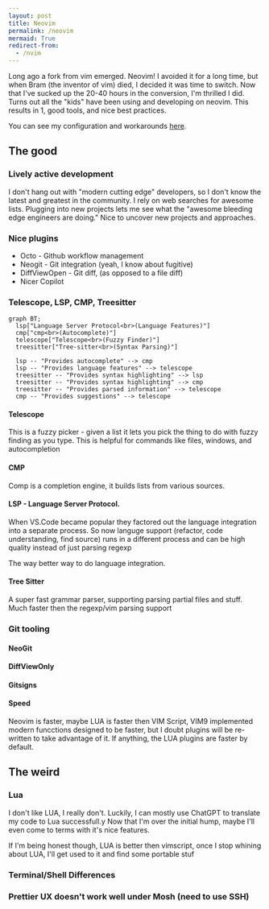 ```yaml
---
layout: post
title: Neovim
permalink: /neovim
mermaid: True
redirect-from:
  - /nvim
---
```


Long ago a fork from vim emerged. Neovim! I avoided it for a long time, but when Bram (the inventor of vim) died, I decided it was time to switch. Now that I've sucked up the 20-40 hours in the conversion, I'm thrilled I did. Turns out all the "kids" have been using and developing on neovim. This results in 1, good tools, and nice best practices.

You can see my configuration and workarounds [here](https://github.com/idvorkin/Settings/tree/master/nvim).

## The good

### Lively active development

I don't hang out with "modern cutting edge" developers, so I don't know the latest and greatest in the community. I rely on web searches for awesome lists. Plugging into new projects lets me see what the "awesome bleeding edge engineers are doing." Nice to uncover new projects and approaches.

### Nice plugins

- Octo - Github workflow management
- Neogit - Git integration (yeah, I know about fugitive)
- DiffViewOpen - Git diff, (as opposed to a file diff)
- Nicer Copilot

### Telescope, LSP, CMP, Treesitter

```mermaid
graph BT;
  lsp["Language Server Protocol<br>(Language Features)"]
  cmp["cmp<br>(Autocomplete)"]
  telescope["Telescope<br>(Fuzzy Finder)"]
  treesitter["Tree-sitter<br>(Syntax Parsing)"]

  lsp -- "Provides autocomplete" --> cmp
  lsp -- "Provides language features" --> telescope
  treesitter -- "Provides syntax highlighting" --> lsp
  treesitter -- "Provides syntax highlighting" --> cmp
  treesitter -- "Provides parsed information" --> telescope
  cmp -- "Provides suggestions" --> telescope
```

#### Telescope

This is a fuzzy picker - given a list it lets you pick the thing to do with fuzzy finding as you type. This is helpful for commands like files, windows, and autocompletion

#### CMP

Comp is a completion engine, it builds lists from various sources.

#### LSP - Language Server Protocol.

When VS.Code became popular they factored out the language integration into a separate process. So now languge support (refactor, code understanding, find source) runs in a different process and can be high quality instead of just parsing regexp

The way better way to do language integration.

#### Tree Sitter

A super fast grammar parser, supporting parsing partial files and stuff. Much faster then the regexp/vim parsing support

### Git tooling

#### NeoGit

#### DiffViewOnly

#### Gitsigns

#### Speed

Neovim is faster, maybe LUA is faster then VIM Script, VIM9 implemented modern funcctions designed to be faster, but I doubt plugins will be re-written to take advantage of it. If anything, the LUA plugins are faster by default.

## The weird

### Lua

I don't like LUA, I really don't. Luckily, I can mostly use ChatGPT to translate my code to Lua successfull.y Now that I'm over the initial hump, maybe I'll even come to terms with it's nice features.

If I'm being honest though, LUA is better then vimscript, once I stop whining about LUA, I'll get used to it and find some portable stuf

### Terminal/Shell Differences

### Prettier UX doesn't work well under Mosh (need to use SSH)
